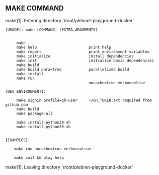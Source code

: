 ## MAKE COMMAND
make[1]: Entering directory '/root/plebnet-playground-docker'

	[USAGE]: make [COMMAND] [EXTRA_ARGUMENTS]	


		 make 
		 make help                       print help
		 make report                     print environment variables
		 make initialize                 install dependencies
		 make init                       initialize basic dependencies
		 make build
		 make build para=true            parallelized build
		 make install
		 make run
		                                 nocache=true verbose=true

	[DEV ENVIRONMENT]:	

		 make signin profile=gh-user     ~/GH_TOKEN.txt required from github.com
		 make build
		 make package-all

		 make install-python38-sh
		 make install-python39-sh


	[EXAMPLES]:

		make run nocache=true verbose=true

		make init && play help
	
make[1]: Leaving directory '/root/plebnet-playground-docker'
